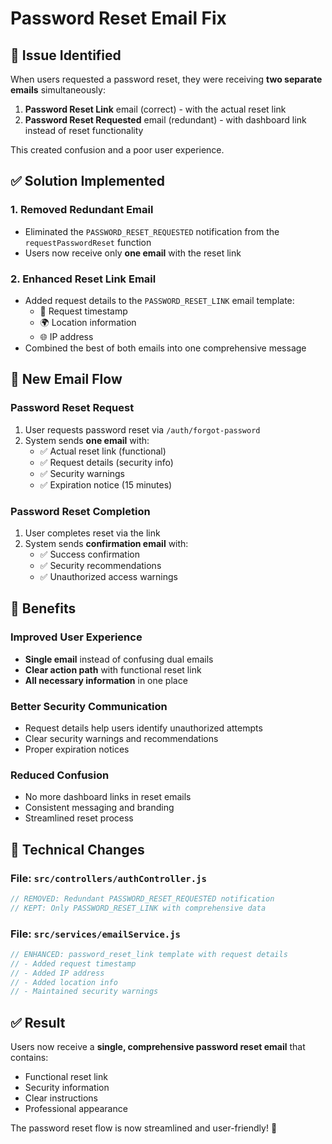 # Password Reset Email Fix

## 🐛 **Issue Identified**
When users requested a password reset, they were receiving **two separate emails** simultaneously:

1. **Password Reset Link** email (correct) - with the actual reset link
2. **Password Reset Requested** email (redundant) - with dashboard link instead of reset functionality

This created confusion and a poor user experience.

## ✅ **Solution Implemented**

### **1. Removed Redundant Email**
- Eliminated the `PASSWORD_RESET_REQUESTED` notification from the `requestPasswordReset` function
- Users now receive only **one email** with the reset link

### **2. Enhanced Reset Link Email**
- Added request details to the `PASSWORD_RESET_LINK` email template:
  - 📅 Request timestamp
  - 🌍 Location information
  - 🌐 IP address
- Combined the best of both emails into one comprehensive message

## 📧 **New Email Flow**

### **Password Reset Request**
1. User requests password reset via `/auth/forgot-password`
2. System sends **one email** with:
   - ✅ Actual reset link (functional)
   - ✅ Request details (security info)
   - ✅ Security warnings
   - ✅ Expiration notice (15 minutes)

### **Password Reset Completion**
1. User completes reset via the link
2. System sends **confirmation email** with:
   - ✅ Success confirmation
   - ✅ Security recommendations
   - ✅ Unauthorized access warnings

## 🎯 **Benefits**

### **Improved User Experience**
- **Single email** instead of confusing dual emails
- **Clear action path** with functional reset link
- **All necessary information** in one place

### **Better Security Communication**
- Request details help users identify unauthorized attempts
- Clear security warnings and recommendations
- Proper expiration notices

### **Reduced Confusion**
- No more dashboard links in reset emails
- Consistent messaging and branding
- Streamlined reset process

## 🔧 **Technical Changes**

### **File: `src/controllers/authController.js`**
```javascript
// REMOVED: Redundant PASSWORD_RESET_REQUESTED notification
// KEPT: Only PASSWORD_RESET_LINK with comprehensive data
```

### **File: `src/services/emailService.js`**
```javascript
// ENHANCED: password_reset_link template with request details
// - Added request timestamp
// - Added IP address
// - Added location info
// - Maintained security warnings
```

## ✅ **Result**
Users now receive a **single, comprehensive password reset email** that contains:
- Functional reset link
- Security information
- Clear instructions
- Professional appearance

The password reset flow is now streamlined and user-friendly! 🎉 